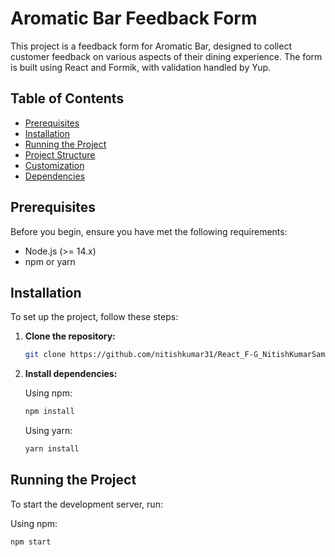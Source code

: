 # Aromatic Bar Feedback Form

This project is a feedback form for Aromatic Bar, designed to collect customer feedback on various aspects of their dining experience. The form is built using React and Formik, with validation handled by Yup.

## Table of Contents

- [Prerequisites](#prerequisites)
- [Installation](#installation)
- [Running the Project](#running-the-project)
- [Project Structure](#project-structure)
- [Customization](#customization)
- [Dependencies](#dependencies)

## Prerequisites

Before you begin, ensure you have met the following requirements:

- Node.js (>= 14.x)
- npm or yarn

## Installation

To set up the project, follow these steps:

1. **Clone the repository:**

    ```sh
    git clone https://github.com/nitishkumar31/React_F-G_NitishKumarSamal.git
    ```

2. **Install dependencies:**

    Using npm:
    ```sh
    npm install
    ```

    Using yarn:
    ```sh
    yarn install
    ```

## Running the Project

To start the development server, run:

Using npm:
```sh
npm start
